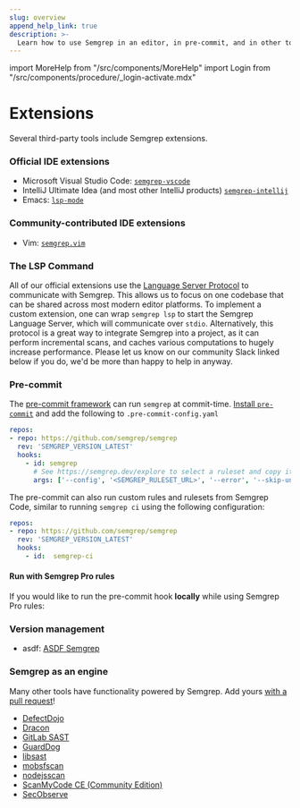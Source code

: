 ```yaml
---
slug: overview
append_help_link: true
description: >-
  Learn how to use Semgrep in an editor, in pre-commit, and in other tools.
---
```


import MoreHelp from "/src/components/MoreHelp"
import Login from "/src/components/procedure/_login-activate.mdx"

# Extensions

Several third-party tools include Semgrep extensions.

### Official IDE extensions

- Microsoft Visual Studio Code: [`semgrep-vscode`](https://marketplace.visualstudio.com/items?itemName=semgrep.semgrep)
- IntelliJ Ultimate Idea (and most other IntelliJ products) [`semgrep-intellij`](https://plugins.jetbrains.com/plugin/22622-semgrep)
- Emacs: [`lsp-mode`](https://github.com/emacs-lsp/lsp-mode)

### Community-contributed IDE extensions

- Vim: [`semgrep.vim`](https://github.com/semgrep/semgrep.vim)

### The LSP Command

All of our official extensions use the [Language Server Protocol](https://microsoft.github.io/language-server-protocol/) to communicate
with Semgrep. This allows us to focus on one codebase that can be shared across most modern editor platforms. To implement a custom extension,
one can wrap `semgrep lsp` to start the Semgrep Language Server, which will communicate over `stdio`. Alternatively, this protocol is a 
great way to integrate Semgrep into a project, as it can perform incremental scans, and caches various computations to hugely increase performance. 
Please let us know on our community Slack linked below if you do, we'd be more than happy to help in anyway.

### Pre-commit

The [pre-commit framework](https://pre-commit.com/) can run `semgrep` at commit-time. [Install `pre-commit`](https://pre-commit.com/#install) and add the following to `.pre-commit-config.yaml`

```yaml
repos:
- repo: https://github.com/semgrep/semgrep
  rev: 'SEMGREP_VERSION_LATEST'
  hooks:
    - id: semgrep
      # See https://semgrep.dev/explore to select a ruleset and copy its URL
      args: ['--config', '<SEMGREP_RULESET_URL>', '--error', '--skip-unknown-extensions']
```

The pre-commit can also run custom rules and rulesets from Semgrep Code, similar to running `semgrep ci` using the following configuration:

```yaml
repos:
- repo: https://github.com/semgrep/semgrep
  rev: 'SEMGREP_VERSION_LATEST'
  hooks:
    - id:  semgrep-ci
```

#### Run with Semgrep Pro rules

If you would like to run the pre-commit hook **locally** while using Semgrep Pro rules:

<Login />

### Version management

- asdf: [ASDF Semgrep](https://github.com/brentjanderson/asdf-semgrep)

### Semgrep as an engine

Many other tools have functionality powered by Semgrep.
Add yours [with a pull request](https://github.com/semgrep/semgrep-docs)!

- [DefectDojo](https://github.com/DefectDojo/django-DefectDojo/pull/2781)
- [Dracon](https://github.com/thought-machine/dracon)
- [GitLab SAST](https://docs.gitlab.com/ee/user/application_security/sast/#multi-project-support)
- [GuardDog](https://github.com/datadog/guarddog)
- [libsast](https://github.com/ajinabraham/libsast)
- [mobsfscan](https://github.com/MobSF/mobsfscan)
- [nodejsscan](https://github.com/ajinabraham/nodejsscan)
- [ScanMyCode CE (Community Edition)](https://github.com/marcinguy/scanmycode-ce) 
- [SecObserve](https://github.com/MaibornWolff/SecObserve)

<MoreHelp />
